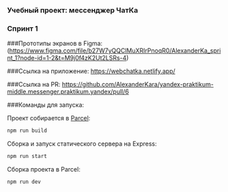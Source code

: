 ### Учебный проект: мессенджер ЧатКа
### Спринт 1

###Прототипы экранов в Figma:
(https://www.figma.com/file/b27W7yQQClMuXRIrPnoqR0/AlexanderKa_sprint_1?node-id=1-2&t=M9j0f4zK2Ut2LSRs-4)

###Ссылка на приложение:
https://webchatka.netlify.app/

###Ссылка на PR: https://github.com/AlexanderKara/yandex-praktikum-middle.messenger.praktikum.yandex/pull/6

###Команды для запуска:

Проект собирается в [Parcel](https://parceljs.org/):

```bash
npm run build
```

Сборка и запуск статического сервера на Express:

```bash
npm run start
```

Сборка проекта в Parcel:

```bash
npm run dev
```



